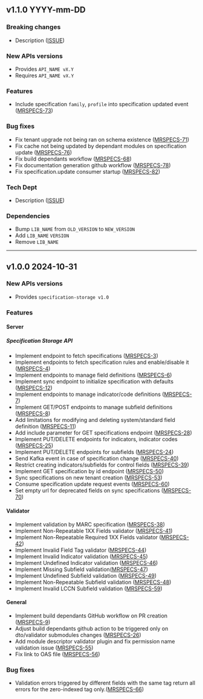 ## v1.1.0 YYYY-mm-DD
### Breaking changes
* Description ([ISSUE](https://folio-org.atlassian.net/browse/ISSUE))

### New APIs versions
* Provides `API_NAME vX.Y`
* Requires `API_NAME vX.Y`

### Features
* Include specification `family`, `profile` into specification updated event ([MRSPECS-73](https://folio-org.atlassian.net/browse/MRSPECS-73))

### Bug fixes
* Fix tenant upgrade not being ran on schema existence ([MRSPECS-71](https://folio-org.atlassian.net/browse/MRSPECS-71))
* Fix cache not being updated by dependant modules on specification update ([MRSPECS-76](https://folio-org.atlassian.net/browse/MRSPECS-76))
* Fix build dependants workflow ([MRSPECS-68](https://folio-org.atlassian.net/browse/MRSPECS-68))
* Fix documentation generation github workflow  ([MRSPECS-78](https://folio-org.atlassian.net/browse/MRSPECS-78))
* Fix specification.update consumer startup  ([MRSPECS-82](https://folio-org.atlassian.net/browse/MRSPECS-82))

### Tech Dept
* Description ([ISSUE](https://folio-org.atlassian.net/browse/ISSUE))

### Dependencies
* Bump `LIB_NAME` from `OLD_VERSION` to `NEW_VERSION`
* Add `LIB_NAME` `VERSION`
* Remove `LIB_NAME`

---

## v1.0.0 2024-10-31
### New APIs versions
* Provides `specification-storage v1.0`

### Features
#### Server
##### Specification Storage API
* Implement endpoint to fetch specifications ([MRSPECS-3](https://folio-org.atlassian.net//browse/MRSPECS-3))
* Implement endpoints to fetch specification rules and enable/disable it ([MRSPECS-4](https://folio-org.atlassian.net//browse/MRSPECS-4))
* Implement endpoints to manage field definitions ([MRSPECS-6](https://folio-org.atlassian.net//browse/MRSPECS-6))
* Implement sync endpoint to initialize specification with defaults ([MRSPECS-12](https://folio-org.atlassian.net//browse/MRSPECS-12))
* Implement endpoints to manage indicator/code definitions ([MRSPECS-7](https://folio-org.atlassian.net//browse/MRSPECS-7))
* Implement GET/POST endpoints to manage subfield definitions ([MRSPECS-8](https://folio-org.atlassian.net//browse/MRSPECS-8))
* Add limitations for modifying and deleting system/standard field definition ([MRSPECS-11](https://folio-org.atlassian.net//browse/MRSPECS-11))
* Add include parameter for GET specifications endpoint ([MRSPECS-28](https://folio-org.atlassian.net//browse/MRSPECS-28))
* Implement PUT/DELETE endpoints for indicators, indicator codes ([MRSPECS-25](https://folio-org.atlassian.net//browse/MRSPECS-25))
* Implement PUT/DELETE endpoints for subfields ([MRSPECS-24](https://folio-org.atlassian.net//browse/MRSPECS-24))
* Send Kafka event in case of specification change ([MRSPECS-40](https://folio-org.atlassian.net//browse/MRSPECS-40))
* Restrict creating indicators/subfields for control fields ([MRSPECS-39](https://folio-org.atlassian.net//browse/MRSPECS-39))
* Implement GET specification by id endpoint ([MRSPECS-50](https://folio-org.atlassian.net//browse/MRSPECS-50))
* Sync specifications on new tenant creation ([MRSPECS-53](https://folio-org.atlassian.net//browse/MRSPECS-53))
* Consume specification update request events ([MRSPECS-60](https://folio-org.atlassian.net//browse/MRSPECS-60))
* Set empty url for deprecated fields on sync specifications ([MRSPECS-70](https://folio-org.atlassian.net//browse/MRSPECS-70))

#### Validator
* Implement validation by MARC specification ([MRSPECS-38](https://folio-org.atlassian.net//browse/MRSPECS-38))
* Implement Non-Repeatable 1XX Fields validator ([MRSPECS-41](https://folio-org.atlassian.net/browse/MRSPECS-41))
* Implement Non-Repeatable Required 1XX Fields validator ([MRSPECS-42](https://folio-org.atlassian.net/browse/MRSPECS-42))
* Implement Invalid Field Tag validator ([MRSPECS-44](https://folio-org.atlassian.net/browse/MRSPECS-44))
* Implement Invalid Indicator validation ([MRSPECS-45](https://folio-org.atlassian.net/browse/MRSPECS-45))
* Implement Undefined Indicator validation ([MRSPECS-46](https://folio-org.atlassian.net/browse/MRSPECS-46))
* Implement Missing Subfield validation([MRSPECS-47](https://folio-org.atlassian.net/browse/MRSPECS-47))
* Implement Undefined Subfield validation ([MRSPECS-49](https://folio-org.atlassian.net/browse/MRSPECS-49))
* Implement Non-Repeatable Subfield validation ([MRSPECS-48](https://folio-org.atlassian.net/browse/MRSPECS-48))
* Implement Invalid LCCN Subfield validation ([MRSPECS-59](https://folio-org.atlassian.net/browse/MRSPECS-59))

#### General
* Implement build dependants GitHub workflow on PR creation ([MRSPECS-9](https://folio-org.atlassian.net//browse/MRSPECS-9))
* Adjust build dependants github action to be triggered only on dto/validator submodules changes ([MRSPECS-26](https://folio-org.atlassian.net//browse/MRSPECS-26))
* Add module descriptor validator plugin and fix permission name validation issue ([MRSPECS-55](https://folio-org.atlassian.net//browse/MRSPECS-55))
* Fix link to OAS file ([MRSPECS-56](https://folio-org.atlassian.net//browse/MRSPECS-56))

### Bug fixes
* Validation errors triggered by different fields with the same tag return all errors for the zero-indexed tag only.([MRSPECS-66](https://folio-org.atlassian.net/browse/MRSPECS-66))
